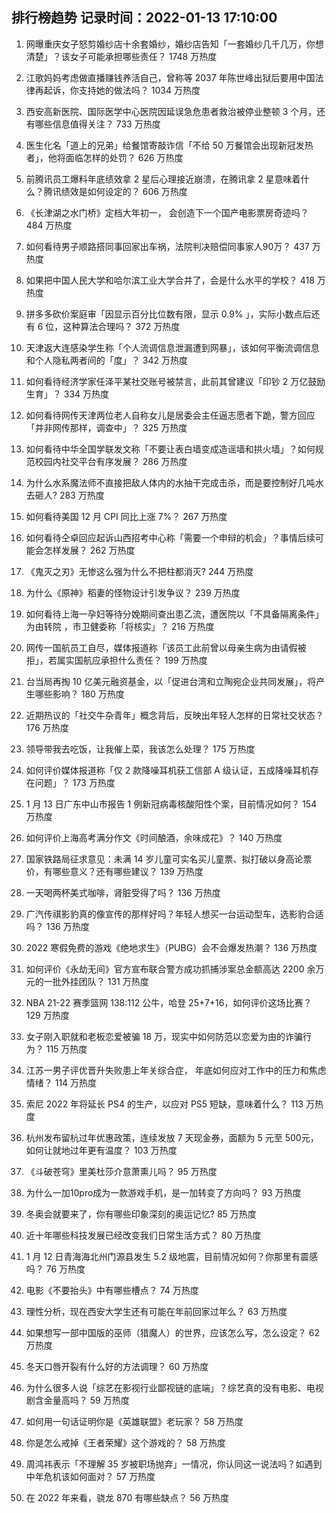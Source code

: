 
## 排行榜趋势 记录时间：2022-01-13 17:10:00
  
  1. 网曝重庆女子怒剪婚纱店十余套婚纱，婚纱店告知「一套婚纱几千几万，你想清楚」？该女子可能承担哪些责任？ 1748 万热度
    
  2. 江歌妈妈考虑做直播赚钱养活自己，曾称等 2037 年陈世峰出狱后要用中国法律再起诉，你支持她的做法吗？ 1034 万热度
    
  3. 西安高新医院、国际医学中心医院因延误急危患者救治被停业整顿 3 个月，还有哪些信息值得关注？ 733 万热度
    
  4. 医生化名「道上的兄弟」给餐馆寄敲诈信「不给 50 万餐馆会出现新冠发热者」，他将面临怎样的处罚？ 626 万热度
    
  5. 前腾讯员工爆料年底绩效拿 2 星后心理接近崩溃，在腾讯拿 2 星意味着什么？腾讯绩效是如何设定的？ 606 万热度
    
  6. 《长津湖之水门桥》定档大年初一， 会创造下一个国产电影票房奇迹吗？ 484 万热度
    
  7. 如何看待男子顺路搭同事回家出车祸，法院判决赔偿同事家人90万？ 437 万热度
    
  8. 如果把中国人民大学和哈尔滨工业大学合并了，会是什么水平的学校？ 418 万热度
    
  9. 拼多多砍价案庭审「因显示百分比位数有限，显示 0.9% 」，实际小数点后还有 6 位，这种算法合理吗？ 372 万热度
    
  10. 天津返大连感染学生称「个人流调信息泄漏遭到网暴」，该如何平衡流调信息和个人隐私两者间的「度」？ 342 万热度
    
  11. 如何看待经济学家任泽平某社交账号被禁言，此前其曾建议「印钞 2 万亿鼓励生育」？ 334 万热度
    
  12. 如何看待网传天津两位老人自称女儿是居委会主任逼志愿者下跪，警方回应「并非网传那样，调查中」？ 325 万热度
    
  13. 如何看待中华全国学联发文称「不要让表白墙变成造谣墙和拱火墙」？如何规范校园内社交平台有序发展？ 286 万热度
    
  14. 为什么水系魔法师不直接把敌人体内的水抽干完成击杀，而是要控制好几吨水去砸人? 283 万热度
    
  15. 如何看待美国 12 月 CPI 同比上涨 7%？ 267 万热度
    
  16. 如何看待仝卓回应起诉山西招考中心称「需要一个申辩的机会」？事情后续可能会怎样发展？ 262 万热度
    
  17. 《鬼灭之刃》无惨这么强为什么不把柱都消灭? 244 万热度
    
  18. 为什么《原神》稻妻的怪物设计引发争议？ 239 万热度
    
  19. 如何看待上海一孕妇等待分娩期间查出患乙流，遭医院以「不具备隔离条件」为由转院 ，市卫健委称「将核实」？ 216 万热度
    
  20. 网传一国航员工自尽，媒体报道称「该员工此前曾以母亲生病为由请假被拒」，若属实国航应承担什么责任？ 199 万热度
    
  21. 台当局再掏 10 亿美元融资基金，以「促进台湾和立陶宛企业共同发展」，将产生哪些影响？ 180 万热度
    
  22. 近期热议的「社交牛杂青年」概念背后，反映出年轻人怎样的日常社交状态？ 176 万热度
    
  23. 领导带我去吃饭，让我催上菜，我该怎么处理？ 175 万热度
    
  24. 如何评价媒体报道称「仅 2 款降噪耳机获工信部 A 级认证，五成降噪耳机存在问题」？ 173 万热度
    
  25. 1 月 13 日广东中山市报告 1 例新冠病毒核酸阳性个案，目前情况如何？ 154 万热度
    
  26. 如何评价上海高考满分作文《时间酿酒，余味成花》？ 140 万热度
    
  27. 国家铁路局征求意见：未满 14 岁儿童可实名买儿童票、拟打破以身高论票价，有哪些意义？还有哪些建议？ 139 万热度
    
  28. 一天喝两杯美式咖啡，肾脏受得了吗？ 136 万热度
    
  29. 广汽传祺影豹真的像宣传的那样好吗？年轻人想买一台运动型车，选影豹合适吗？ 136 万热度
    
  30. 2022 寒假免费的游戏《绝地求生》（PUBG）会不会爆发热潮？ 136 万热度
    
  31. 如何评价《永劫无间》官方宣布联合警方成功抓捕涉案总金额高达 2200 余万元的一批外挂团队？ 131 万热度
    
  32. NBA 21-22 赛季篮网 138:112 公牛，哈登 25+7+16，如何评价这场比赛？ 129 万热度
    
  33. 女子刚入职就和老板恋爱被骗 18 万，现实中如何防范以恋爱为由的诈骗行为？ 115 万热度
    
  34. 江苏一男子评优晋升失败患上年关综合症， 年底如何应对工作中的压力和焦虑情绪？ 114 万热度
    
  35. 索尼 2022 年将延长 PS4 的生产，以应对 PS5 短缺，意味着什么？ 113 万热度
    
  36. 杭州发布留杭过年优惠政策，连续发放 7 天现金券，面额为 5 元至 500元，如何让就地过年更有温度？ 103 万热度
    
  37. 《斗破苍穹》里美杜莎介意萧熏儿吗？ 95 万热度
    
  38. 为什么一加10pro成为一款游戏手机，是一加转变了方向吗？ 93 万热度
    
  39. 冬奥会就要来了，你有哪些印象深刻的奥运记忆? 85 万热度
    
  40. 近十年哪些科技发展已经改变我们日常生活方式？ 80 万热度
    
  41. 1 月 12 日青海海北州门源县发生 5.2 级地震，目前情况如何？你那里有震感吗？ 76 万热度
    
  42. 电影《不要抬头》中有哪些槽点？ 74 万热度
    
  43. 理性分析，现在西安大学生还有可能在年前回家过年么？ 63 万热度
    
  44. 如果想写一部中国版的巫师（猎魔人）的世界，应该怎么写，怎么设定？ 62 万热度
    
  45. 冬天口唇开裂有什么好的方法调理？ 60 万热度
    
  46. 为什么很多人说「综艺在影视行业鄙视链的底端」？综艺真的没有电影、电视剧含金量高吗？ 59 万热度
    
  47. 如何用一句话证明你是《英雄联盟》老玩家？ 58 万热度
    
  48. 你是怎么戒掉《王者荣耀》这个游戏的？ 58 万热度
    
  49. 周鸿祎表示「不理解 35 岁被职场抛弃」一情况，你认同这一说法吗？如遇到中年危机该如何面对？ 57 万热度
    
  50. 在 2022 年来看，骁龙 870 有哪些缺点？ 56 万热度
    